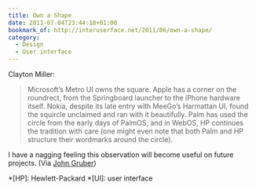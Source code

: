 ```yaml
---
title: Own a Shape
date: 2011-07-04T23:44:18+01:00
bookmark_of: http://interuserface.net/2011/06/own-a-shape/
category:
  - Design
  - User interface
---
```

Clayton Miller:

> Microsoft’s Metro UI owns the square. Apple has a corner on the roundrect, from the Springboard launcher to the iPhone hardware itself. Nokia, despite its late entry with MeeGo’s Harmattan UI, found the squircle unclaimed and ran with it beautifully. Palm has used the circle from the early days of PalmOS, and in WebOS, HP continues the tradition with care (one might even note that both Palm and HP structure their wordmarks around the circle).

I have a nagging feeling this observation will become useful on future projects. (Via [John Gruber][1])

[1]: https://daringfireball.net/linked/2011/07/01/own-a-shape

*[HP]: Hewlett-Packard
*[UI]: user interface
